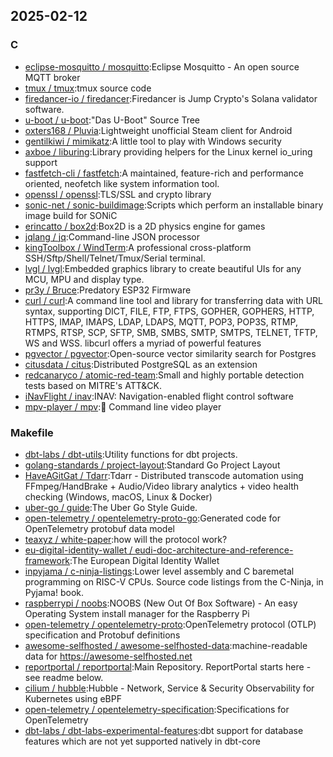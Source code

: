 ## 2025-02-12

### C

* [eclipse-mosquitto / mosquitto](https://github.com/eclipse-mosquitto/mosquitto):Eclipse Mosquitto - An open source MQTT broker
* [tmux / tmux](https://github.com/tmux/tmux):tmux source code
* [firedancer-io / firedancer](https://github.com/firedancer-io/firedancer):Firedancer is Jump Crypto's Solana validator software.
* [u-boot / u-boot](https://github.com/u-boot/u-boot):"Das U-Boot" Source Tree
* [oxters168 / Pluvia](https://github.com/oxters168/Pluvia):Lightweight unofficial Steam client for Android
* [gentilkiwi / mimikatz](https://github.com/gentilkiwi/mimikatz):A little tool to play with Windows security
* [axboe / liburing](https://github.com/axboe/liburing):Library providing helpers for the Linux kernel io_uring support
* [fastfetch-cli / fastfetch](https://github.com/fastfetch-cli/fastfetch):A maintained, feature-rich and performance oriented, neofetch like system information tool.
* [openssl / openssl](https://github.com/openssl/openssl):TLS/SSL and crypto library
* [sonic-net / sonic-buildimage](https://github.com/sonic-net/sonic-buildimage):Scripts which perform an installable binary image build for SONiC
* [erincatto / box2d](https://github.com/erincatto/box2d):Box2D is a 2D physics engine for games
* [jqlang / jq](https://github.com/jqlang/jq):Command-line JSON processor
* [kingToolbox / WindTerm](https://github.com/kingToolbox/WindTerm):A professional cross-platform SSH/Sftp/Shell/Telnet/Tmux/Serial terminal.
* [lvgl / lvgl](https://github.com/lvgl/lvgl):Embedded graphics library to create beautiful UIs for any MCU, MPU and display type.
* [pr3y / Bruce](https://github.com/pr3y/Bruce):Predatory ESP32 Firmware
* [curl / curl](https://github.com/curl/curl):A command line tool and library for transferring data with URL syntax, supporting DICT, FILE, FTP, FTPS, GOPHER, GOPHERS, HTTP, HTTPS, IMAP, IMAPS, LDAP, LDAPS, MQTT, POP3, POP3S, RTMP, RTMPS, RTSP, SCP, SFTP, SMB, SMBS, SMTP, SMTPS, TELNET, TFTP, WS and WSS. libcurl offers a myriad of powerful features
* [pgvector / pgvector](https://github.com/pgvector/pgvector):Open-source vector similarity search for Postgres
* [citusdata / citus](https://github.com/citusdata/citus):Distributed PostgreSQL as an extension
* [redcanaryco / atomic-red-team](https://github.com/redcanaryco/atomic-red-team):Small and highly portable detection tests based on MITRE's ATT&CK.
* [iNavFlight / inav](https://github.com/iNavFlight/inav):INAV: Navigation-enabled flight control software
* [mpv-player / mpv](https://github.com/mpv-player/mpv):🎥 Command line video player

### Makefile

* [dbt-labs / dbt-utils](https://github.com/dbt-labs/dbt-utils):Utility functions for dbt projects.
* [golang-standards / project-layout](https://github.com/golang-standards/project-layout):Standard Go Project Layout
* [HaveAGitGat / Tdarr](https://github.com/HaveAGitGat/Tdarr):Tdarr - Distributed transcode automation using FFmpeg/HandBrake + Audio/Video library analytics + video health checking (Windows, macOS, Linux & Docker)
* [uber-go / guide](https://github.com/uber-go/guide):The Uber Go Style Guide.
* [open-telemetry / opentelemetry-proto-go](https://github.com/open-telemetry/opentelemetry-proto-go):Generated code for OpenTelemetry protobuf data model
* [teaxyz / white-paper](https://github.com/teaxyz/white-paper):how will the protocol work?
* [eu-digital-identity-wallet / eudi-doc-architecture-and-reference-framework](https://github.com/eu-digital-identity-wallet/eudi-doc-architecture-and-reference-framework):The European Digital Identity Wallet
* [inpyjama / c-ninja-listings](https://github.com/inpyjama/c-ninja-listings):Lower level assembly and C baremetal programming on RISC-V CPUs. Source code listings from the C-Ninja, in Pyjama! book.
* [raspberrypi / noobs](https://github.com/raspberrypi/noobs):NOOBS (New Out Of Box Software) - An easy Operating System install manager for the Raspberry Pi
* [open-telemetry / opentelemetry-proto](https://github.com/open-telemetry/opentelemetry-proto):OpenTelemetry protocol (OTLP) specification and Protobuf definitions
* [awesome-selfhosted / awesome-selfhosted-data](https://github.com/awesome-selfhosted/awesome-selfhosted-data):machine-readable data for https://awesome-selfhosted.net
* [reportportal / reportportal](https://github.com/reportportal/reportportal):Main Repository. ReportPortal starts here - see readme below.
* [cilium / hubble](https://github.com/cilium/hubble):Hubble - Network, Service & Security Observability for Kubernetes using eBPF
* [open-telemetry / opentelemetry-specification](https://github.com/open-telemetry/opentelemetry-specification):Specifications for OpenTelemetry
* [dbt-labs / dbt-labs-experimental-features](https://github.com/dbt-labs/dbt-labs-experimental-features):dbt support for database features which are not yet supported natively in dbt-core
